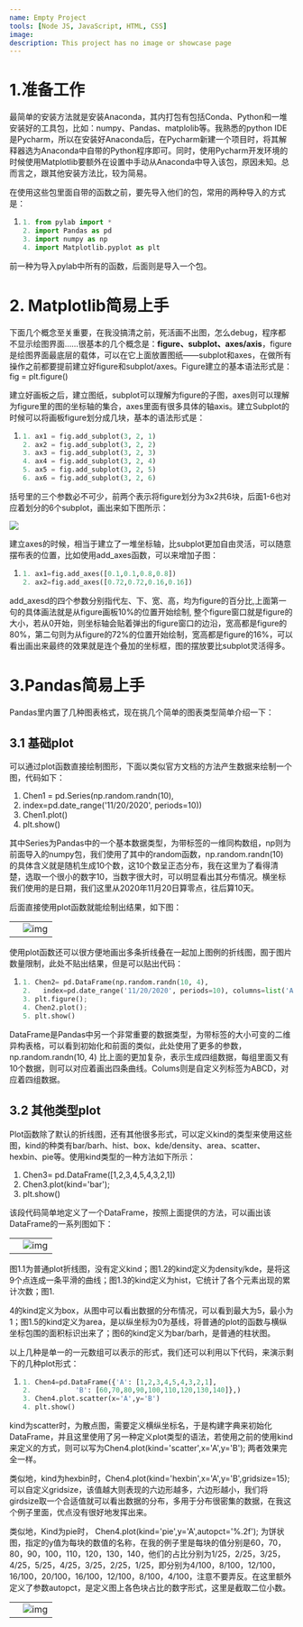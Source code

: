 ```yaml
---
name: Empty Project
tools: [Node JS, JavaScript, HTML, CSS]
image:
description: This project has no image or showcase page
---
```


# 1.准备工作

最简单的安装方法就是安装Anaconda，其内打包有包括Conda、Python和一堆安装好的工具包，比如：numpy、Pandas、matplolib等。我熟悉的python IDE是Pycharm，所以在安装好Anaconda后，在Pycharm新建一个项目时，将其解释器选为Anaconda中自带的Python程序即可。同时，使用Pycharm开发环境的时候使用Matplotlib要额外在设置中手动从Anaconda中导入该包，原因未知。总而言之，跟其他安装方法比，较为简易。

在使用这些包里面自带的函数之前，要先导入他们的包，常用的两种导入的方式是：

1. ```python
   1. from pylab import * 
   2. import Pandas as pd
   3. import numpy as np
   4. import Matplotlib.pyplot as plt
   ```

前一种为导入pylab中所有的函数，后面则是导入一个包。

# 2. Matplotlib简易上手

​     下面几个概念至关重要，在我没搞清之前，死活画不出图，怎么debug，程序都不显示绘图界面……很基本的几个概念是：**figure、subplot、axes/axis**，figure是绘图界面最底层的载体，可以在它上面放置图纸——subplot和axes，在做所有操作之前都要提前建立好figure和subplot/axes。Figure建立的基本语法形式是：fig = plt.figure()

​     建立好画板之后，建立图纸，subplot可以理解为figure的子图，axes则可以理解为figure里的图的坐标轴的集合，axes里面有很多具体的轴axis。建立Subplot的时候可以将画板figure划分成几块，基本的语法形式是：

1. ```python
   1. ax1 = fig.add_subplot(3, 2, 1)
   2. ax2 = fig.add_subplot(3, 2, 2)
   3. ax3 = fig.add_subplot(3, 2, 3)
   4. ax4 = fig.add_subplot(3, 2, 4)
   5. ax5 = fig.add_subplot(3, 2, 5)
   6. ax6 = fig.add_subplot(3, 2, 6)
   ```

括号里的三个参数必不可少，前两个表示将figure划分为3x2共6块，后面1-6也对应着划分的6个subplot，画出来如下图所示：

<img src="C:/Users/19749/AppData/Local/Temp/msohtmlclip1/01/clip_image002.gif" />

建立axes的时候，相当于建立了一堆坐标轴，比subplot更加自由灵活，可以随意摆布表的位置，比如使用add_axes函数，可以来增加子图： 

1. ```python
   1. ax1=fig.add_axes([0.1,0.1,0.8,0.8])
   2. ax2=fig.add_axes([0.72,0.72,0.16,0.16])
   ```

 add_axesd的四个参数分别指代左、下、宽、高，均为figure的百分比,上面第一句的具体画法就是从figure画板10%的位置开始绘制, 整个figure窗口就是figure的大小，若从0开始，则坐标轴会贴着弹出的figure窗口的边沿，宽高都是figure的80%，第二句则为从figure的72%的位置开始绘制，宽高都是figure的16%，可以看出画出来最终的效果就是连个叠加的坐标框，图的摆放要比subplot灵活得多。

#  3.Pandas简易上手

Pandas里内置了几种图表格式，现在挑几个简单的图表类型简单介绍一下：

## 3.1 基础plot

可以通过plot函数直接绘制图形，下面以类似官方文档的方法产生数据来绘制一个图，代码如下：

1. Chen1 = pd.Series(np.random.randn(10),
2.   index=pd.date_range('11/20/2020', periods=10))
3. Chen1.plot()
4. plt.show()

其中Series为Pandas中的一个基本数据类型，为带标签的一维同构数组，np则为前面导入的numpy包，我们使用了其中的random函数，np.random.randn(10) 的具体含义就是随机生成10个数，这10个数呈正态分布，我在这里为了看得清楚，选取一个很小的数字10，当数字很大时，可以明显看出其分布情况。横坐标我们使用的是日期，我们这里从2020年11月20日算零点，往后算10天。

后面直接使用plot函数就能绘制出结果，如下图：

 

|      |                                                              |
| ---- | ------------------------------------------------------------ |
|      | ![img](file:///C:/Users/19749/AppData/Local/Temp/msohtmlclip1/01/clip_image002.jpg) |

使用plot函数还可以很方便地画出多条折线叠在一起加上图例的折线图，囿于图片数量限制，此处不贴出结果，但是可以贴出代码：

1. ```python
   1. Chen2= pd.DataFrame(np.random.randn(10, 4),
   2.   index=pd.date_range('11/20/2020', periods=10), columns=list('ABCD'))
   3. plt.figure();
   4. Chen2.plot();
   5. plt.show()
   ```

DataFrame是Pandas中另一个非常重要的数据类型，为带标签的大小可变的二维异构表格，可以看到初始化和前面的类似，此处使用了更多的参数，np.random.randn(10, 4) 比上面的更加复杂，表示生成四组数据，每组里面又有10个数据，则可以对应着画出四条曲线。Colums则是自定义列标签为ABCD，对应着四组数据。

## 3.2  其他类型plot

Plot函数除了默认的折线图，还有其他很多形式，可以定义kind的类型来使用这些图，kind的种类有bar/barh、hist、box、kde/density、area、scatter、hexbin、pie等。使用kind类型的一种方法如下所示：

1. Chen3= pd.DataFrame([1,2,3,4,5,4,3,2,1])
2. Chen3.plot(kind='bar');
3. plt.show()

该段代码简单地定义了一个DataFrame，按照上面提供的方法，可以画出该DataFrame的一系列图如下：

 

|      |                                                              |
| ---- | ------------------------------------------------------------ |
|      | ![img](file:///C:/Users/19749/AppData/Local/Temp/msohtmlclip1/01/clip_image004.gif) |

​     图1.1为普通plot折线图，没有定义kind；图1.2的kind定义为density/kde，是将这9个点连成一条平滑的曲线；图1.3的kind定义为hist，它统计了各个元素出现的累计次数；图1.

4的kind定义为box，从图中可以看出数据的分布情况，可以看到最大为5，最小为1；图1.5的kind定义为area，是以纵坐标为0为基线，将普通的plot的函数与横纵坐标包围的面积标识出来了；图6的kind定义为bar/barh，是普通的柱状图。

​     以上几种是单一的一元数组可以表示的形式，我们还可以利用以下代码，来演示剩下的几种plot形式：

1. ```python
   1. Chen4=pd.DataFrame({'A': [1,2,3,4,5,4,3,2,1],
   2. ​          'B': [60,70,80,90,100,110,120,130,140]},)
   3. Chen4.plot.scatter(x='A',y='B')
   4. plt.show()
   ```

kind为scatter时，为散点图，需要定义横纵坐标名，于是构建字典来初始化DataFrame，并且这里使用了另一种定义plot类型的语法，若使用之前的使用kind来定义的方式，则可以写为Chen4.plot(kind='scatter',x='A',y='B'); 两者效果完全一样。

类似地，kind为hexbin时，Chen4.plot(kind='hexbin',x='A',y='B',gridsize=15);可以自定义gridsize，该值越大则表现的六边形越多，六边形越小，我们将girdsize取一个合适值就可以看出数据的分布，多用于分布很密集的数据，在我这个例子里面，优点没有很好地发挥出来。

类似地，Kind为pie时， Chen4.plot(kind='pie',y='A',autopct='%.2f'); 为饼状图，指定的y值为每块的数值的名称，在我的例子里是每块的值分别是60，70，80，90，100，110，120，130，140，他们的占比分别为1/25，2/25，3/25，4/25，5/25，4/25，3/25，2/25，1/25，即分别为4/100，8/100，12/100，16/100，20/100，16/100，12/100，8/100，4/100，注意不要弄反。在这里额外定义了参数autopct，是定义图上各色块占比的数字形式，这里是截取二位小数。

|      |                                                              |
| ---- | ------------------------------------------------------------ |
|      | ![img](file:///C:/Users/19749/AppData/Local/Temp/msohtmlclip1/01/clip_image006.gif) |

